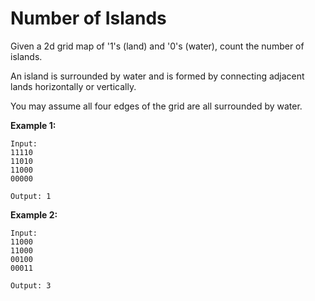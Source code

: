 # Number of Islands

Given a 2d grid map of '1's (land) and '0's (water), count the number of islands. 

An island is surrounded by water and is formed by connecting adjacent lands horizontally or vertically. 

You may assume all four edges of the grid are all surrounded by water.

**Example 1:**
```
Input:
11110
11010
11000
00000

Output: 1
```
**Example 2:**
```
Input:
11000
11000
00100
00011

Output: 3
```

```
```
